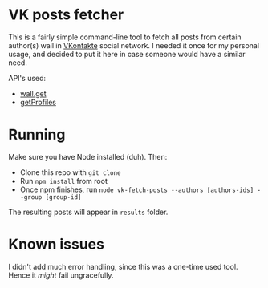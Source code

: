 # VK posts fetcher
This is a fairly simple command-line tool to fetch all posts from certain author(s) wall
in [VKontakte](https://vk.com) social network.
I needed it once for my personal usage, and decided to put it here in case
someone would have a similar need.

API's used:
 * [wall.get](https://vk.com/pages?oid=-17680044&p=wall.get)
 * [getProfiles](https://vk.com/pages?oid=-17680044&p=getProfiles)

# Running
Make sure you have Node installed (duh). Then:
* Clone this repo with `git clone`
* Run `npm install` from root
* Once npm finishes, run `node vk-fetch-posts --authors [authors-ids] --group [group-id]`

The resulting posts will appear in `results` folder.

# Known issues
I didn't add much error handling, since this was a one-time used tool. Hence it _might_ fail ungracefully.
